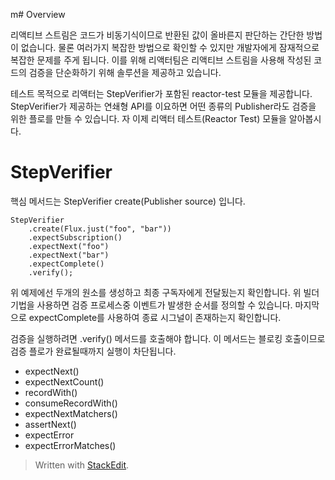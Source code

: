 m# Overview

리액티브 스트림은 코드가 비동기식이므로 반환된 값이 올바른지 판단하는 간단한 방법이 없습니다. 물론 여러가지 복잡한 방법으로 확인할 수 있지만 개발자에게 잠재적으로 복잡한 문제를 주게 됩니다. 이를 위해 리액터팀은 리액티브 스트림을 사용해 작성된 코드의 검증을 단순화하기 위해 솔루션을 제공하고 있습니다.

테스트 목적으로 리액터는 StepVerifier가 포함된 reactor-test 모듈을 제공합니다. StepVerifier가 제공하는 연쇄형 API를 이요하면 어떤 종류의 Publisher라도 검증을 위한 플로를 만들 수 있습니다. 
자 이제 리액터 테스트(Reactor Test) 모듈을 알아봅시다. 

# StepVerifier

핵심 메서드는 StepVerifier <T> create(Publisher<T> source) 입니다.

```
StepVerifier
	.create(Flux.just("foo", "bar"))
	.expectSubscription()
	.expectNext("foo")
	.expectNext("bar")
	.expectComplete()
	.verify();
```
위 예제에선 두개의 원소를 생성하고 최종 구독자에게 전달됬는지 확인합니다. 
위 빌더 기법을 사용하면 검증 프로세스중 이벤트가 발생한 순서를 정의할 수 있습니다. 마지막으로 expectComplete를 사용하여 종료 시그널이 존재하는지 확인합니다. 

검증을 실행하려면 .verify() 메서드를 호출해야 합니다. 이 메서드는 블로킹 호출이므로 검증 플로가 완료될때까지 실행이 차단됩니다.

* expectNext()
* expectNextCount()
* recordWith()
* consumeRecordWith()
* expectNextMatchers()
* assertNext()
* expectError
* expectErrorMatches()





> Written with [StackEdit](https://stackedit.io/).
<!--stackedit_data:
eyJoaXN0b3J5IjpbLTE5MzA5MzY5NDMsMjA2MzU0MDEzMF19
-->